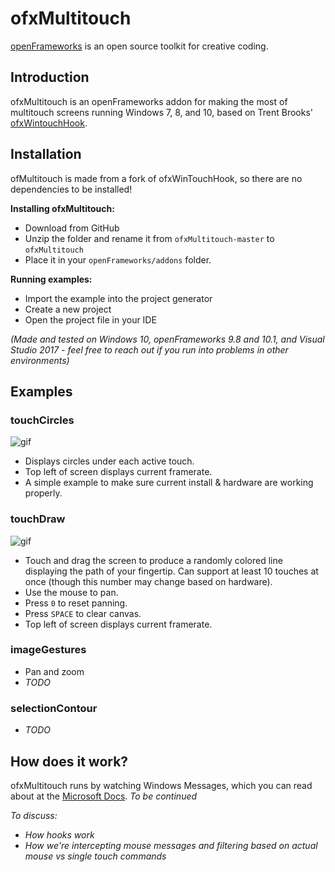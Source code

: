 # ofxMultitouch
[openFrameworks](http://openframeworks.cc/) is an open source toolkit for creative coding.

## Introduction
ofxMultitouch is an openFrameworks addon for making the most of multitouch screens running Windows 7, 8, and 10, based on Trent Brooks' [ofxWintouchHook](https://github.com/trentbrooks/ofxWinTouchHook).

## Installation
ofMultitouch is made from a fork of ofxWinTouchHook, so there are no dependencies to be installed! 

**Installing ofxMultitouch:**
- Download from GitHub
- Unzip the folder and rename it from `ofxMultitouch-master` to `ofxMultitouch`
- Place it in your `openFrameworks/addons` folder.

**Running examples:**
- Import the example into the project generator
- Create a new project
- Open the project file in your IDE

*(Made and tested on Windows 10, openFrameworks 9.8 and 10.1, and Visual Studio 2017 - feel free to reach out if you run into problems in other environments)*

## Examples

### touchCircles
![gif](https://i.imgur.com/csCVV4N.gif)
- Displays circles under each active touch.
- Top left of screen displays current framerate.
- A simple example to make sure current install & hardware are working properly.

### touchDraw
![gif](https://i.imgur.com/ji1KP8n.gif)
- Touch and drag the screen to produce a randomly colored line displaying the path of your fingertip. Can support at least 10 touches at once (though this number may change based on hardware). 
- Use the mouse to pan.
- Press `0` to reset panning.
- Press `SPACE` to clear canvas.
- Top left of screen displays current framerate.


### imageGestures
- Pan and zoom
- *TODO*

### selectionContour
- *TODO*

## How does it work?
ofxMultitouch runs by watching Windows Messages, which you can read about at the [Microsoft Docs](https://docs.microsoft.com/en-us/windows/win32/winmsg/about-messages-and-message-queues).
*To be continued*

*To discuss:*
- *How hooks work*
- *How we're intercepting mouse messages and filtering based on actual mouse vs single touch commands*
